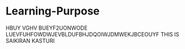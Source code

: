 # Learning-Purpose
HBUY VGHV BUEYF2UONWODE LUEVFUHFOWDWJEVBLDUFBHJDQOIWJDMWEKJBCEOUYF
THIS IS SAIKIRAN KASTURI
